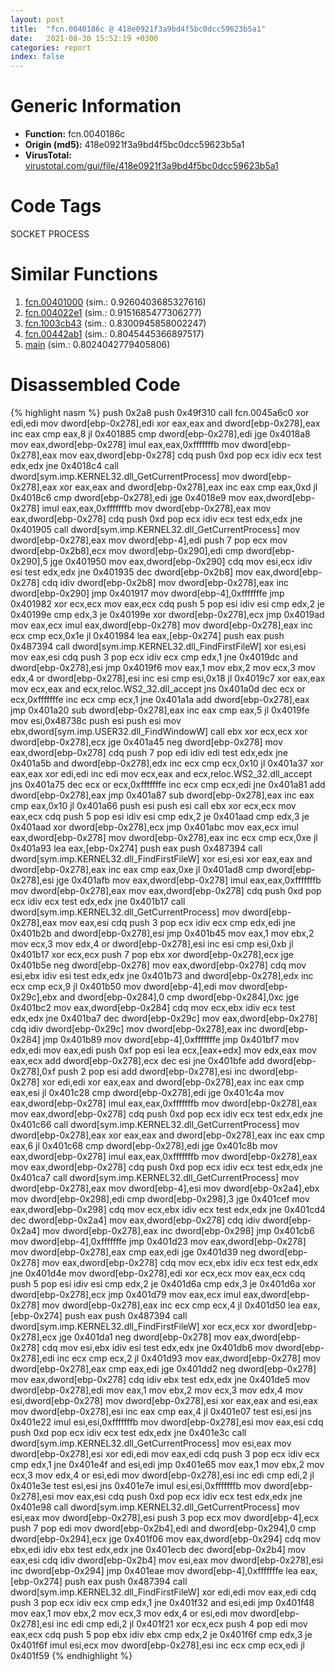 ```yaml
---
layout: post
title:  "fcn.0040186c @ 418e0921f3a9bd4f5bc0dcc59623b5a1"
date:   2021-08-30 15:52:19 +0300
categories: report
index: false
---
```


# Generic Information
- **Function:** fcn.0040186c
- **Origin (md5):** 418e0921f3a9bd4f5bc0dcc59623b5a1
- **VirusTotal:** [virustotal.com/gui/file/418e0921f3a9bd4f5bc0dcc59623b5a1][virustotal_ref]

# Code Tags
<span class="tag" id="SOCKET">SOCKET</span>
<span class="tag" id="PROCESS">PROCESS</span>


# Similar Functions

1. [fcn.00401000][similar_1_ref] (sim.: 0.9260403685327616)
2. [fcn.004022e1][similar_2_ref] (sim.: 0.9151685477306277)
3. [fcn.1003cb43][similar_3_ref] (sim.: 0.8300945858002247)
4. [fcn.00442ab1][similar_4_ref] (sim.: 0.8045445366897517)
5. [main][similar_5_ref] (sim.: 0.8024042779405806)


# Disassembled Code

{% highlight nasm %}
push 0x2a8
push 0x49f310
call fcn.0045a6c0
xor edi,edi
mov dword[ebp-0x278],edi
xor eax,eax
and dword[ebp-0x278],eax
inc eax
cmp eax,8
jl 0x401885
cmp dword[ebp-0x278],edi
jge 0x4018a8
mov eax,dword[ebp-0x278]
imul eax,eax,0xfffffffb
mov dword[ebp-0x278],eax
mov eax,dword[ebp-0x278]
cdq
push 0xd
pop ecx
idiv ecx
test edx,edx
jne 0x4018c4
call dword[sym.imp.KERNEL32.dll_GetCurrentProcess]
mov dword[ebp-0x278],eax
xor eax,eax
and dword[ebp-0x278],eax
inc eax
cmp eax,0xd
jl 0x4018c6
cmp dword[ebp-0x278],edi
jge 0x4018e9
mov eax,dword[ebp-0x278]
imul eax,eax,0xfffffffb
mov dword[ebp-0x278],eax
mov eax,dword[ebp-0x278]
cdq
push 0xd
pop ecx
idiv ecx
test edx,edx
jne 0x401905
call dword[sym.imp.KERNEL32.dll_GetCurrentProcess]
mov dword[ebp-0x278],eax
mov dword[ebp-4],edi
push 7
pop ecx
mov dword[ebp-0x2b8],ecx
mov dword[ebp-0x290],edi
cmp dword[ebp-0x290],5
jge 0x401950
mov eax,dword[ebp-0x290]
cdq
mov esi,ecx
idiv esi
test edx,edx
jne 0x401935
dec dword[ebp-0x2b8]
mov eax,dword[ebp-0x278]
cdq
idiv dword[ebp-0x2b8]
mov dword[ebp-0x278],eax
inc dword[ebp-0x290]
jmp 0x401917
mov dword[ebp-4],0xfffffffe
jmp 0x401982
xor ecx,ecx
mov eax,ecx
cdq
push 5
pop esi
idiv esi
cmp edx,2
je 0x40199e
cmp edx,3
je 0x40199e
xor dword[ebp-0x278],ecx
jmp 0x4019ad
mov eax,ecx
imul eax,dword[ebp-0x278]
mov dword[ebp-0x278],eax
inc ecx
cmp ecx,0x1e
jl 0x401984
lea eax,[ebp-0x274]
push eax
push 0x487394
call dword[sym.imp.KERNEL32.dll_FindFirstFileW]
xor esi,esi
mov eax,esi
cdq
push 3
pop ecx
idiv ecx
cmp edx,1
jne 0x4019dc
and dword[ebp-0x278],esi
jmp 0x4019f6
mov eax,1
mov ebx,2
mov ecx,3
mov edx,4
or dword[ebp-0x278],esi
inc esi
cmp esi,0x18
jl 0x4019c7
xor eax,eax
mov ecx,eax
and ecx,reloc.WS2_32.dll_accept
jns 0x401a0d
dec ecx
or ecx,0xfffffffe
inc ecx
cmp ecx,1
jne 0x401a1a
add dword[ebp-0x278],eax
jmp 0x401a20
sub dword[ebp-0x278],eax
inc eax
cmp eax,5
jl 0x4019fe
mov esi,0x48738c
push esi
push esi
mov ebx,dword[sym.imp.USER32.dll_FindWindowW]
call ebx
xor ecx,ecx
xor dword[ebp-0x278],ecx
jge 0x401a45
neg dword[ebp-0x278]
mov eax,dword[ebp-0x278]
cdq
push 7
pop edi
idiv edi
test edx,edx
jne 0x401a5b
and dword[ebp-0x278],edx
inc ecx
cmp ecx,0x10
jl 0x401a37
xor eax,eax
xor edi,edi
inc edi
mov ecx,eax
and ecx,reloc.WS2_32.dll_accept
jns 0x401a75
dec ecx
or ecx,0xfffffffe
inc ecx
cmp ecx,edi
jne 0x401a81
add dword[ebp-0x278],eax
jmp 0x401a87
sub dword[ebp-0x278],eax
inc eax
cmp eax,0x10
jl 0x401a66
push esi
push esi
call ebx
xor ecx,ecx
mov eax,ecx
cdq
push 5
pop esi
idiv esi
cmp edx,2
je 0x401aad
cmp edx,3
je 0x401aad
xor dword[ebp-0x278],ecx
jmp 0x401abc
mov eax,ecx
imul eax,dword[ebp-0x278]
mov dword[ebp-0x278],eax
inc ecx
cmp ecx,0xe
jl 0x401a93
lea eax,[ebp-0x274]
push eax
push 0x487394
call dword[sym.imp.KERNEL32.dll_FindFirstFileW]
xor esi,esi
xor eax,eax
and dword[ebp-0x278],eax
inc eax
cmp eax,0xe
jl 0x401ad8
cmp dword[ebp-0x278],esi
jge 0x401afb
mov eax,dword[ebp-0x278]
imul eax,eax,0xfffffffb
mov dword[ebp-0x278],eax
mov eax,dword[ebp-0x278]
cdq
push 0xd
pop ecx
idiv ecx
test edx,edx
jne 0x401b17
call dword[sym.imp.KERNEL32.dll_GetCurrentProcess]
mov dword[ebp-0x278],eax
mov eax,esi
cdq
push 3
pop ecx
idiv ecx
cmp edx,edi
jne 0x401b2b
and dword[ebp-0x278],esi
jmp 0x401b45
mov eax,1
mov ebx,2
mov ecx,3
mov edx,4
or dword[ebp-0x278],esi
inc esi
cmp esi,0xb
jl 0x401b17
xor ecx,ecx
push 7
pop ebx
xor dword[ebp-0x278],ecx
jge 0x401b5e
neg dword[ebp-0x278]
mov eax,dword[ebp-0x278]
cdq
mov esi,ebx
idiv esi
test edx,edx
jne 0x401b73
and dword[ebp-0x278],edx
inc ecx
cmp ecx,9
jl 0x401b50
mov dword[ebp-4],edi
mov dword[ebp-0x29c],ebx
and dword[ebp-0x284],0
cmp dword[ebp-0x284],0xc
jge 0x401bc2
mov eax,dword[ebp-0x284]
cdq
mov ecx,ebx
idiv ecx
test edx,edx
jne 0x401ba7
dec dword[ebp-0x29c]
mov eax,dword[ebp-0x278]
cdq
idiv dword[ebp-0x29c]
mov dword[ebp-0x278],eax
inc dword[ebp-0x284]
jmp 0x401b89
mov dword[ebp-4],0xfffffffe
jmp 0x401bf7
mov edx,edi
mov eax,edi
push 0xf
pop esi
lea ecx,[eax+edx]
mov edx,eax
mov eax,ecx
add dword[ebp-0x278],ecx
dec esi
jne 0x401bfe
add dword[ebp-0x278],0xf
push 2
pop esi
add dword[ebp-0x278],esi
inc dword[ebp-0x278]
xor edi,edi
xor eax,eax
and dword[ebp-0x278],eax
inc eax
cmp eax,esi
jl 0x401c28
cmp dword[ebp-0x278],edi
jge 0x401c4a
mov eax,dword[ebp-0x278]
imul eax,eax,0xfffffffb
mov dword[ebp-0x278],eax
mov eax,dword[ebp-0x278]
cdq
push 0xd
pop ecx
idiv ecx
test edx,edx
jne 0x401c66
call dword[sym.imp.KERNEL32.dll_GetCurrentProcess]
mov dword[ebp-0x278],eax
xor eax,eax
and dword[ebp-0x278],eax
inc eax
cmp eax,6
jl 0x401c68
cmp dword[ebp-0x278],edi
jge 0x401c8b
mov eax,dword[ebp-0x278]
imul eax,eax,0xfffffffb
mov dword[ebp-0x278],eax
mov eax,dword[ebp-0x278]
cdq
push 0xd
pop ecx
idiv ecx
test edx,edx
jne 0x401ca7
call dword[sym.imp.KERNEL32.dll_GetCurrentProcess]
mov dword[ebp-0x278],eax
mov dword[ebp-4],esi
mov dword[ebp-0x2a4],ebx
mov dword[ebp-0x298],edi
cmp dword[ebp-0x298],3
jge 0x401cef
mov eax,dword[ebp-0x298]
cdq
mov ecx,ebx
idiv ecx
test edx,edx
jne 0x401cd4
dec dword[ebp-0x2a4]
mov eax,dword[ebp-0x278]
cdq
idiv dword[ebp-0x2a4]
mov dword[ebp-0x278],eax
inc dword[ebp-0x298]
jmp 0x401cb6
mov dword[ebp-4],0xfffffffe
jmp 0x401d23
mov eax,dword[ebp-0x278]
mov dword[ebp-0x278],eax
cmp eax,edi
jge 0x401d39
neg dword[ebp-0x278]
mov eax,dword[ebp-0x278]
cdq
mov ecx,ebx
idiv ecx
test edx,edx
jne 0x401d4e
mov dword[ebp-0x278],edi
xor ecx,ecx
mov eax,ecx
cdq
push 5
pop esi
idiv esi
cmp edx,2
je 0x401d6a
cmp edx,3
je 0x401d6a
xor dword[ebp-0x278],ecx
jmp 0x401d79
mov eax,ecx
imul eax,dword[ebp-0x278]
mov dword[ebp-0x278],eax
inc ecx
cmp ecx,4
jl 0x401d50
lea eax,[ebp-0x274]
push eax
push 0x487394
call dword[sym.imp.KERNEL32.dll_FindFirstFileW]
xor ecx,ecx
xor dword[ebp-0x278],ecx
jge 0x401da1
neg dword[ebp-0x278]
mov eax,dword[ebp-0x278]
cdq
mov esi,ebx
idiv esi
test edx,edx
jne 0x401db6
mov dword[ebp-0x278],edi
inc ecx
cmp ecx,2
jl 0x401d93
mov eax,dword[ebp-0x278]
mov dword[ebp-0x278],eax
cmp eax,edi
jge 0x401dd2
neg dword[ebp-0x278]
mov eax,dword[ebp-0x278]
cdq
idiv ebx
test edx,edx
jne 0x401de5
mov dword[ebp-0x278],edi
mov eax,1
mov ebx,2
mov ecx,3
mov edx,4
mov esi,dword[ebp-0x278]
mov dword[ebp-0x278],esi
xor eax,eax
and esi,eax
mov dword[ebp-0x278],esi
inc eax
cmp eax,4
jl 0x401e07
test esi,esi
jns 0x401e22
imul esi,esi,0xfffffffb
mov dword[ebp-0x278],esi
mov eax,esi
cdq
push 0xd
pop ecx
idiv ecx
test edx,edx
jne 0x401e3c
call dword[sym.imp.KERNEL32.dll_GetCurrentProcess]
mov esi,eax
mov dword[ebp-0x278],esi
xor edi,edi
mov eax,edi
cdq
push 3
pop ecx
idiv ecx
cmp edx,1
jne 0x401e4f
and esi,edi
jmp 0x401e65
mov eax,1
mov ebx,2
mov ecx,3
mov edx,4
or esi,edi
mov dword[ebp-0x278],esi
inc edi
cmp edi,2
jl 0x401e3e
test esi,esi
jns 0x401e7e
imul esi,esi,0xfffffffb
mov dword[ebp-0x278],esi
mov eax,esi
cdq
push 0xd
pop ecx
idiv ecx
test edx,edx
jne 0x401e98
call dword[sym.imp.KERNEL32.dll_GetCurrentProcess]
mov esi,eax
mov dword[ebp-0x278],esi
push 3
pop ecx
mov dword[ebp-4],ecx
push 7
pop edi
mov dword[ebp-0x2b4],edi
and dword[ebp-0x294],0
cmp dword[ebp-0x294],ecx
jge 0x401f06
mov eax,dword[ebp-0x294]
cdq
mov ebx,edi
idiv ebx
test edx,edx
jne 0x401ecb
dec dword[ebp-0x2b4]
mov eax,esi
cdq
idiv dword[ebp-0x2b4]
mov esi,eax
mov dword[ebp-0x278],esi
inc dword[ebp-0x294]
jmp 0x401eae
mov dword[ebp-4],0xfffffffe
lea eax,[ebp-0x274]
push eax
push 0x487394
call dword[sym.imp.KERNEL32.dll_FindFirstFileW]
xor edi,edi
mov eax,edi
cdq
push 3
pop ecx
idiv ecx
cmp edx,1
jne 0x401f32
and esi,edi
jmp 0x401f48
mov eax,1
mov ebx,2
mov ecx,3
mov edx,4
or esi,edi
mov dword[ebp-0x278],esi
inc edi
cmp edi,2
jl 0x401f21
xor ecx,ecx
push 4
pop edi
mov eax,ecx
cdq
push 5
pop ebx
idiv ebx
cmp edx,2
je 0x401f6f
cmp edx,3
je 0x401f6f
imul esi,ecx
mov dword[ebp-0x278],esi
inc ecx
cmp ecx,edi
jl 0x401f59
{% endhighlight %}


[similar_1_ref]: /report/fcn.00401000@418e0921f3a9bd4f5bc0dcc59623b5a1
[similar_2_ref]: /report/fcn.004022e1@418e0921f3a9bd4f5bc0dcc59623b5a1
[similar_3_ref]: /report/fcn.1003cb43@a0ac129ff3ea4c0dfa9529c259a9502c
[similar_4_ref]: /report/fcn.00442ab1@56a02334aea008c131d2741a089910fb
[similar_5_ref]: /report/main@56a02334aea008c131d2741a089910fb
[virustotal_ref]: https://www.virustotal.com/gui/file/418e0921f3a9bd4f5bc0dcc59623b5a1